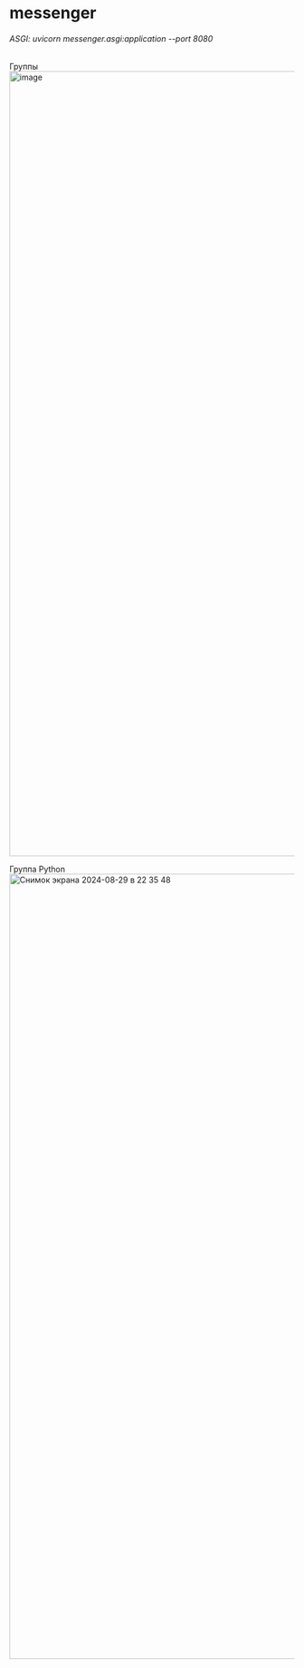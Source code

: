 # messenger

###### ASGI: uvicorn messenger.asgi:application --port 8080

Группы
<img width="1388" alt="image" src="https://github.com/user-attachments/assets/0d9942de-d8f7-4600-977c-47cc304da6f6">

Группа Python
<img width="1388" alt="Снимок экрана 2024-08-29 в 22 35 48" src="https://github.com/user-attachments/assets/dcbd14d5-0f14-43c5-88f1-b8e2d42fa8c2">
